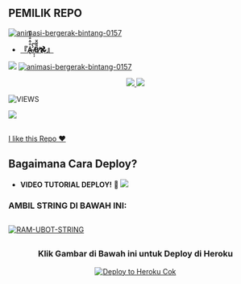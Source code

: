 ## PEMILIK REPO
<a href="https://www.gambaranimasi.org/cat-bintang-280.htm"><img src="https://www.gambaranimasi.org/data/media/280/animasi-bergerak-bintang-0157.gif" border="0" alt="animasi-bergerak-bintang-0157" /></a>
    <p align="center">
* **[『A̶̢͛̐͒͛̐̒̐̌ ̸̝͎̦́̔͠Β̸͌͂̑̆𖣘』](https://t.me/yangmutebabi)** 

[<img src="https://telegra.ph/file/1cdbbd432ccb206eb4c9b.jpg">](https://t.me/yangmutebabi)
<a href="https://www.gambaranimasi.org/cat-bintang-280.htm"><img src="https://www.gambaranimasi.org/data/media/280/animasi-bergerak-bintang-0157.gif" border="0" alt="animasi-bergerak-bintang-0157" /></a>
<p align="center">
 <a href="https://github.com/candragus/CokUBot/fork">
    <img src="https://img.shields.io/github/forks/candragus/CokUBot?label=Fork&style=social">
    
  </a>
  <a href="https://github.com/candragus/CokUBot">
    <img src="https://img.shields.io/github/stars/ramadhani892/RAM-UBOT?style=social">
  </a>
</p>  

![VIEWS](https://komarev.com/ghpvc/?username=ramadhani892)

<a href="https://t.me/ramubotspam"><img src="https://img.shields.io/badge/KODE%20PENILAIAN-A+-blue.svg?style=for-the-badge&logo=Factor."></a>

<label><br><a href="https://github.com/candragus/CokUBot/stargazers">I like this Repo ❤️<br></a></label>
    
## Bagaimana Cara Deploy?


* **VIDEO TUTORIAL DEPLOY!** 🔧
[<img src="https://media.giphy.com/media/XD4BoRtenzE1eTIHzZ/giphy.gif">](https://t.me/yangmutebabi)

### AMBIL STRING DI BAWAH INI:

##
[![RAM-UBOT-STRING](https://replit.com/badge/github/@ramadhani892/RAM-UBOT)](https://replit.com/@zulfhanmt/stringen#main.py)
##
<h3 align="center">Klik Gambar di Bawah ini untuk Deploy di Heroku</h3>
<p align="center"><a href="https://heroku.com/deploy?template=https://github.com/candragus/CokUBot"><img src="https://telegra.ph/file/1cdbbd432ccb206eb4c9b.jpg" alt="Deploy to Heroku Cok" target="_blank"/></a></p>

<br>
</p>
